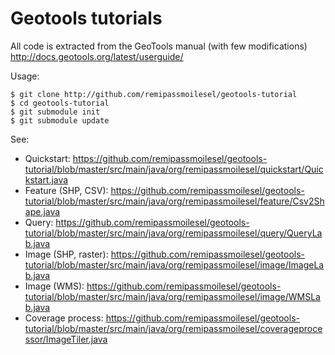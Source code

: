 # Geotools tutorials

All code is extracted from the GeoTools manual (with few modifications)
http://docs.geotools.org/latest/userguide/

Usage:

    $ git clone http://github.com/remipassmoilesel/geotools-tutorial
    $ cd geotools-tutorial
    $ git submodule init
    $ git submodule update

See:

* Quickstart: https://github.com/remipassmoilesel/geotools-tutorial/blob/master/src/main/java/org/remipassmoilesel/quickstart/Quickstart.java
* Feature (SHP, CSV): https://github.com/remipassmoilesel/geotools-tutorial/blob/master/src/main/java/org/remipassmoilesel/feature/Csv2Shape.java
* Query: https://github.com/remipassmoilesel/geotools-tutorial/blob/master/src/main/java/org/remipassmoilesel/query/QueryLab.java
* Image (SHP, raster): https://github.com/remipassmoilesel/geotools-tutorial/blob/master/src/main/java/org/remipassmoilesel/image/ImageLab.java
* Image (WMS): https://github.com/remipassmoilesel/geotools-tutorial/blob/master/src/main/java/org/remipassmoilesel/image/WMSLab.java
* Coverage process: https://github.com/remipassmoilesel/geotools-tutorial/blob/master/src/main/java/org/remipassmoilesel/coverageprocessor/ImageTiler.java